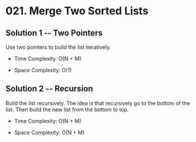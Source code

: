 # 021. Merge Two Sorted Lists

## Solution 1 -- Two Pointers

Use two pointers to build the list iteratively.

* Time Complexity: O(N + M)

* Space Complexity: O(1)

## Solution 2 -- Recursion

Build the list recursively. The idea is that recursively go to the bottom of the list. Then build the new list from the bottom to top.

* Time Complexity: O(N + M)

* Space Complexity: O(N + M)
